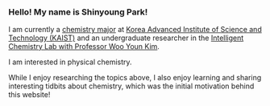 
### Hello! My name is Shinyoung Park! 

I am currently a [chemistry major](https://chem.kaist.ac.kr/) 
at [Korea Advanced Institute of Science and Technology (KAIST)](https://www.kaist.ac.kr/en/) 
and an undergraduate researcher in the [Intelligent Chemistry Lab with Professor Woo Youn Kim](https://wooyoun.kaist.ac.kr/).

I am interested in 
<span id="shuffle-text">physical chemistry.</span><script src="/js/text_shuffle.js"></script>

While I enjoy researching the topics above, 
I also enjoy learning and sharing interesting 
tidbits about chemistry, which was the initial motivation behind this website! 